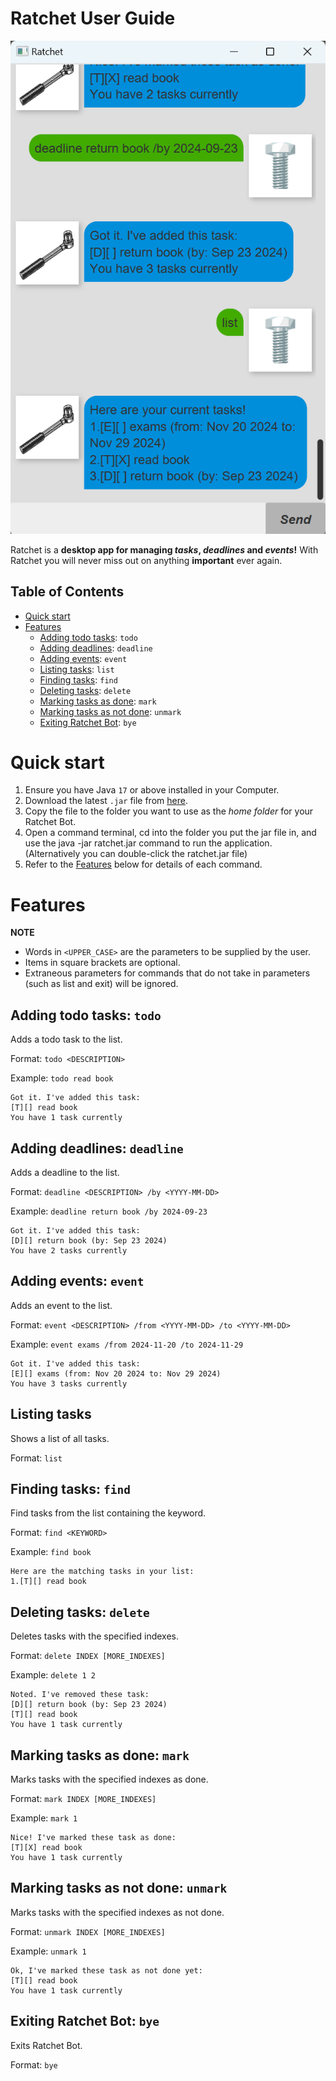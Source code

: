# Ratchet User Guide

![Screenshot of Ratchet](Ui.png)

Ratchet is a **desktop app for managing *tasks*, *deadlines* and *events*!**
With Ratchet you will never miss out on anything **important** ever again.


## Table of Contents

- [Quick start](#quick-start)
- [Features](#features)
  - [Adding todo tasks](#adding-todo-tasks-todo): `todo`
  - [Adding deadlines](#adding-deadlines-deadline): `deadline`
  - [Adding events](#adding-events-event): `event`
  - [Listing tasks](#listing-tasks): `list`
  - [Finding tasks](#finding-tasks-find): `find`
  - [Deleting tasks](#deleting-tasks-delete): `delete`
  - [Marking tasks as done](#marking-tasks-as-done-mark): `mark`
  - [Marking tasks as not done](#marking-tasks-as-not-done-unmark): `unmark`
  - [Exiting Ratchet Bot](#exiting-ratchet-bot-bye): `bye`


# Quick start

1. Ensure you have Java `17` or above installed in your Computer.
2. Download the latest `.jar` file from [here](https://github.com/ckclion/ip/releases).
3. Copy the file to the folder you want to use as the _home folder_ for your Ratchet Bot.
4. Open a command terminal, cd into the folder you put the jar file in, and use the java -jar ratchet.jar 
command to run the application. (Alternatively you can double-click the ratchet.jar file)
5. Refer to the [Features](#features) below for details of each command.


# Features

**NOTE**
* Words in `<UPPER_CASE>` are the parameters to be supplied by the user.
* Items in square brackets are optional.
* Extraneous parameters for commands that do not take in parameters (such as list and exit) will be ignored.


## Adding todo tasks: `todo`

Adds a todo task to the list.

Format: `todo <DESCRIPTION>`

Example: `todo read book`

```
Got it. I've added this task:
[T][] read book
You have 1 task currently
```


## Adding deadlines: `deadline`

Adds a deadline to the list.

Format: `deadline <DESCRIPTION> /by <YYYY-MM-DD>`

Example: `deadline return book /by 2024-09-23`

```
Got it. I've added this task:
[D][] return book (by: Sep 23 2024)
You have 2 tasks currently
```


## Adding events: `event`

Adds an event to the list.

Format: `event <DESCRIPTION> /from <YYYY-MM-DD> /to <YYYY-MM-DD>`

Example: `event exams /from 2024-11-20 /to 2024-11-29`

```
Got it. I've added this task:
[E][] exams (from: Nov 20 2024 to: Nov 29 2024)
You have 3 tasks currently
```


## Listing tasks

Shows a list of all tasks.

Format: `list`


## Finding tasks: `find`

Find tasks from the list containing the keyword.

Format: `find <KEYWORD>`

Example: `find book`

```
Here are the matching tasks in your list:
1.[T][] read book
```


## Deleting tasks: `delete`

Deletes tasks with the specified indexes.

Format: `delete INDEX [MORE_INDEXES]`

Example: `delete 1 2`

```
Noted. I've removed these task:
[D][] return book (by: Sep 23 2024)
[T][] read book
You have 1 task currently
```


## Marking tasks as done: `mark`

Marks tasks with the specified indexes as done.

Format: `mark INDEX [MORE_INDEXES]`

Example: `mark 1`

```
Nice! I've marked these task as done:
[T][X] read book
You have 1 task currently
```


## Marking tasks as not done: `unmark`

Marks tasks with the specified indexes as not done.

Format: `unmark INDEX [MORE_INDEXES]`

Example: `unmark 1`

```
Ok, I've marked these task as not done yet:
[T][] read book
You have 1 task currently
```


## Exiting Ratchet Bot: `bye`

Exits Ratchet Bot.

Format: `bye`

